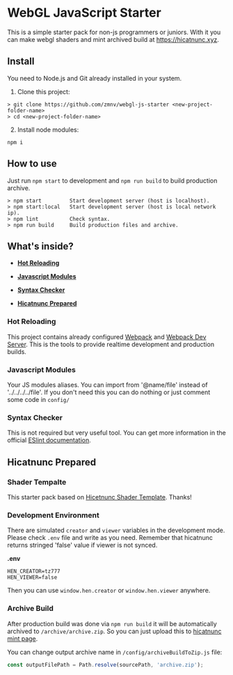 # WebGL JavaScript Starter 

This is a simple starter pack for non-js programmers or juniors. With it you can make webgl shaders and mint archived build at https://hicatnunc.xyz.

## Install

You need to Node.js and Git already installed in your system.

1. Clone this project:

```
> git clone https://github.com/zmnv/webgl-js-starter <new-project-folder-name> 
> cd <new-project-folder-name>
```

2. Install node modules:

```
npm i
```

## How to use

Just run `npm start` to development and `npm run build` to build production archive.

```
> npm start         Start development server (host is localhost).
> npm start:local   Start development server (host is local network ip).
> npm lint          Check syntax.
> npm run build     Build production files and archive.
```


## What's inside?

* [**Hot Reloading**](#hot)

* [**Javascript Modules**](#modules) 

* [**Syntax Checker**](#syntax)

* [**Hicatnunc Prepared**](#hen)


<a name="hot"><h3>Hot Reloading</h3></a>

This project contains already configured [Webpack]() and [Webpack Dev Server](). This is the tools to provide realtime development and production builds.

<a name="modules"><h3>Javascript Modules</h3></a>

Your JS modules aliases. You can import from '@name/file' instead of '../../../../file'. If you don't need this you can do nothing or just comment some code in `config/` 

<a name="syntax"><h3>Syntax Checker</h3></a>

This is not required but very useful tool. You can get more information in the official [ESlint documentation]().

<a name="hen"><h2>Hicatnunc Prepared</h2></a>

### Shader Tempalte

This starter pack based on [Hicetnunc Shader Template](https://github.com/hicetnunc2000/hicetnunc/tree/main/templates/html-shader-template). Thanks!



### Development Environment

There are simulated `creator` and `viewer` variables in the development mode. Please check `.env` file and write as you need. Remember that hicatnunc returns stringed 'false' value if viewer is not synced.

**.env**
```
HEN_CREATOR=tz777
HEN_VIEWER=false
```

Then you can use `window.hen.creator` or `window.hen.viewer` anywhere.



### Archive Build

After production build was done via `npm run build` it will be automatically archived to `/archive/archive.zip`. So you can just upload this to [hicatnunc mint page](https://www.hicetnunc.xyz/mint).

You can change output archive name in `/config/archiveBuildToZip.js` file:
```js
const outputFilePath = Path.resolve(sourcePath, 'archive.zip');
```
